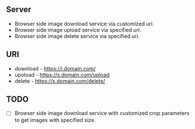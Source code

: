 ## Server

 * Browser side image download service via customized uri.
 * Browser side image upload service via specified uri.
 * Browser side image delete service via specified uri.

## URI
 * download - https://i.domain.com/<imageFileKey>
 * upoload  - https://s.domain.com/upload
 * delete   - https://s.domain.com/delete/<deleteKey>

## TODO
 * [ ] Browser side image download service with customized crop parameters to get images with specified size. 